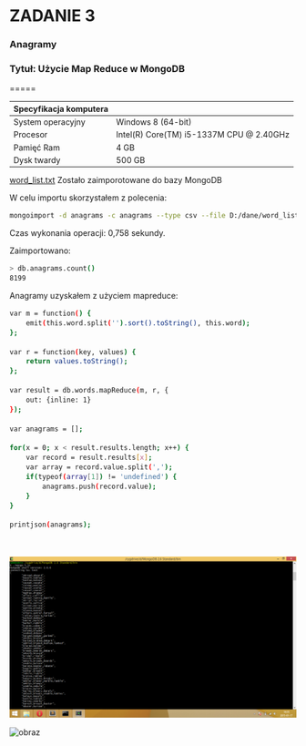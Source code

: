 ZADANIE 3
=====

### Anagramy
### Tytuł: Użycie Map Reduce w MongoDB

=====


|Specyfikacja komputera |                                         |
|-----------------------|-----------------------------------------|
| System operacyjny     | Windows 8 (64-bit)             |
| Procesor              | Intel(R) Core(TM) i5-1337M CPU @ 2.40GHz|
| Pamięć Ram            | 4 GB                                    |
| Dysk twardy           | 500 GB                               |


[word_list.txt](http://wbzyl.inf.ug.edu.pl/nosql/doc/data/word_list.txt) 
Zostało zaimporotowane do bazy MongoDB

W celu importu skorzystałem z polecenia:
```sh
mongoimport -d anagrams -c anagrams --type csv --file D:/dane/word_list.txt -f "words"
```

Czas wykonania operacji: 0,758 sekundy.

Zaimportowano:
```sh
> db.anagrams.count()
8199
```
Anagramy uzyskałem z użyciem mapreduce:

```sh
var m = function() {
    emit(this.word.split('').sort().toString(), this.word);
};

var r = function(key, values) {
    return values.toString();
};

var result = db.words.mapReduce(m, r, {
    out: {inline: 1}
});

var anagrams = [];

for(x = 0; x < result.results.length; x++) {
    var record = result.results[x];
    var array = record.value.split(',');
    if(typeof(array[1]) != 'undefined') {
        anagrams.push(record.value);
    }
}

printjson(anagrams);




```
![1](anag.png)



![obraz](http://thewindowsclub.thewindowsclubco.netdna-cdn.com/wp-content/uploads/2011/11/SQL-600x309.png?75a050)
